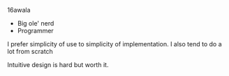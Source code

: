 16awala
- Big ole' nerd
- Programmer

I prefer simplicity of use to simplicity of implementation.
I also tend to do a lot from scratch

Intuitive design is hard but worth it.



<!---
16awala/16awala is a ✨ special ✨ repository because its `README.md` (this file) appears on your GitHub profile.
You can click the Preview link to take a look at your changes.
--->
